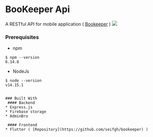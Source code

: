 # BooKeeper Api
A RESTful API for mobile application ( [Bookeeper](https://github.com/seifgh/bookeeper) )
<img src="https://firebasestorage.googleapis.com/v0/b/bookeeper-app.appspot.com/o/bookeeper-overview.png?alt=media&token=d6c3ad5b-46fa-4771-b702-60a2be21f7fc" />

### Prerequisites

- npm

```
$ npm --version
6.14.8

```
- NodeJs
```
$ node --version
v14.15.1


### Built With
 #### Backend
* Express.js
* Firebase storage
* AdminBro

 #### Frontend
* Flutter ( [Repository](https://github.com/seifgh/bookeeper) )

